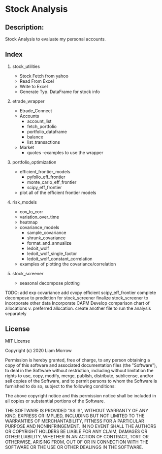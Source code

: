# Stock Analysis

## Description:
Stock Analysis to evaluate my personal accounts.

## Index
1. stock_utilities
    - Stock Fetch from yahoo
    - Read From Excel
    - Write to Excel
    - Generate Typ. DataFrame for stock info

2. etrade_wrapper
    - Etrade_Connect
    - Accounts
      - account_list
      - fetch_portfolio
      - portfolio_dataframe
      - balance
      - list_transactions
    - Market
      - quotes
    -examples to use the wrapper

3. portfolio_optimization
    - efficient_frontier_models
      - pyfolio_eff_frontier
      - monte_carlo_eff_frontier
      - scipy_eff_frontier
    - plot all of the efficient frontier models

4. risk_models
    - cov_to_corr
    - variation_over_time
    - heatmap
    - covariance_models
      - sample_covariance
      - shrunk_covariance
      - format_and_annualize
      - ledoit_wolf
      - ledoit_wolf_single_factor
      - ledoit_wolf_constant_correlation
    - examples of plotting the covariance/correlation

5. stock_screener
    - seasonal decompose plotting


TODO:
add exp covariance
add cvxpy efficient scipy_eff_frontier
complete decompose to prediction for stock_screener
finalize stock_screener to incorporate other data
Incorporate CAPM
Develop comparison chart of allocations v. preferred allocation.
create another file to run the analysis separately


## License
MIT License

Copyright (c) 2020 Liam Morrow

Permission is hereby granted, free of charge, to any person obtaining a copy of this software and associated documentation files (the "Software"), to deal in the Software without restriction, including without limitation the rights to use, copy, modify, merge, publish, distribute, sublicense, and/or sell copies of the Software, and to permit persons to whom the Software is furnished to do so, subject to the following conditions:

The above copyright notice and this permission notice shall be included in all copies or substantial portions of the Software.

THE SOFTWARE IS PROVIDED "AS IS", WITHOUT WARRANTY OF ANY KIND, EXPRESS OR IMPLIED, INCLUDING BUT NOT LIMITED TO THE WARRANTIES OF MERCHANTABILITY, FITNESS FOR A PARTICULAR PURPOSE AND NONINFRINGEMENT. IN NO EVENT SHALL THE AUTHORS OR COPYRIGHT HOLDERS BE LIABLE FOR ANY CLAIM, DAMAGES OR OTHER LIABILITY, WHETHER IN AN ACTION OF CONTRACT, TORT OR OTHERWISE, ARISING FROM, OUT OF OR IN CONNECTION WITH THE SOFTWARE OR THE USE OR OTHER DEALINGS IN THE SOFTWARE.
